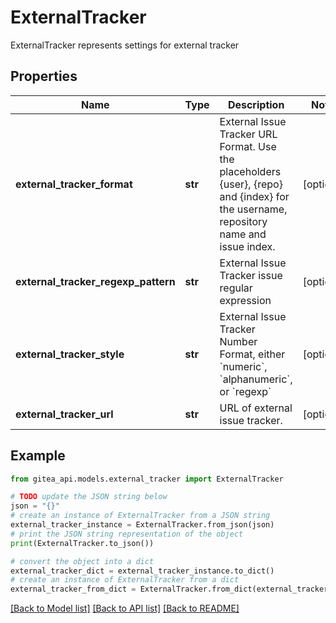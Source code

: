 # ExternalTracker

ExternalTracker represents settings for external tracker

## Properties

Name | Type | Description | Notes
------------ | ------------- | ------------- | -------------
**external_tracker_format** | **str** | External Issue Tracker URL Format. Use the placeholders {user}, {repo} and {index} for the username, repository name and issue index. | [optional] 
**external_tracker_regexp_pattern** | **str** | External Issue Tracker issue regular expression | [optional] 
**external_tracker_style** | **str** | External Issue Tracker Number Format, either &#x60;numeric&#x60;, &#x60;alphanumeric&#x60;, or &#x60;regexp&#x60; | [optional] 
**external_tracker_url** | **str** | URL of external issue tracker. | [optional] 

## Example

```python
from gitea_api.models.external_tracker import ExternalTracker

# TODO update the JSON string below
json = "{}"
# create an instance of ExternalTracker from a JSON string
external_tracker_instance = ExternalTracker.from_json(json)
# print the JSON string representation of the object
print(ExternalTracker.to_json())

# convert the object into a dict
external_tracker_dict = external_tracker_instance.to_dict()
# create an instance of ExternalTracker from a dict
external_tracker_from_dict = ExternalTracker.from_dict(external_tracker_dict)
```
[[Back to Model list]](../README.md#documentation-for-models) [[Back to API list]](../README.md#documentation-for-api-endpoints) [[Back to README]](../README.md)


